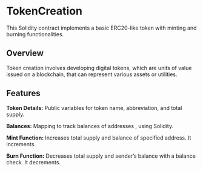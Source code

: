 # TokenCreation
This Solidity contract implements a basic ERC20-like token with minting and burning functionalities.

## **Overview**

Token creation involves developing digital tokens, which are units of value issued on a blockchain, that can represent various assets or utilities. 

## **Features**

**Token Details:**  Public variables for token name, abbreviation, and total supply.

**Balances:** Mapping to track balances of addresses , using Solidity.

**Mint Function:** Increases total supply and balance of specified address. It increments.

**Burn Function:** Decreases total supply and sender’s balance with a balance check. It decrements.
